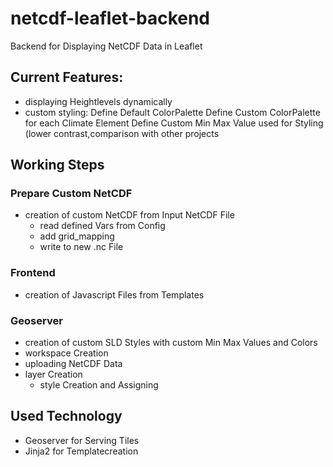 # netcdf-leaflet-backend
Backend for Displaying NetCDF Data in Leaflet

## Current Features:
- displaying Heightlevels dynamically
- custom styling:
    Define Default ColorPalette
    Define Custom ColorPalette for each Climate Element
    Define Custom Min Max Value used for Styling (lower contrast,comparison with other projects

## Working Steps
### Prepare Custom NetCDF
- creation of custom NetCDF from Input NetCDF File
    - read defined Vars from Config
    - add grid_mapping
    - write to new .nc File

### Frontend
- creation of Javascript Files from Templates

### Geoserver
- creation of custom SLD Styles with custom Min Max Values and Colors
- workspace Creation
- uploading NetCDF Data
- layer Creation
    - style Creation and Assigning

## Used Technology
- Geoserver for Serving Tiles
- Jinja2 for Templatecreation